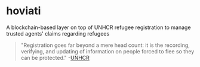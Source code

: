 # hoviati
A blockchain-based layer on top of UNHCR refugee registration to manage trusted agents' claims regarding refugees

>"Registration goes far beyond a mere head count: it is the recording, verifying, and updating of information on people forced to flee so they can be protected." -[UNHCR](http://www.unhcr.org/registration.html)

